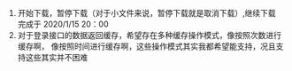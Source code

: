 1. 开始下载，暂停下载（对于小文件来说，暂停下载就是取消下载）,继续下载 
完成于 2020/1/15 20：00
2. 对于登录接口的数据返回缓存，希望存在多种缓存操作模式，像按照次数进行缓存啊，
像按照时间进行缓存啊，这些操作模式其实我都希望能支持，况且支持这些其实并不困难
